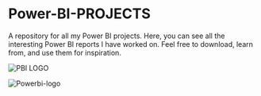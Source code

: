 # Power-BI-PROJECTS
A repository for all my Power BI projects.
Here, you can see all the interesting Power BI reports I have worked on. 
Feel free to download, learn from, and use them for inspiration.

![PBI LOGO](https://github.com/Kunleiky/Power-BI-PROJECTS/assets/59319481/848d64bf-e285-49fc-8ff0-05999c94e749)


![Powerbi-logo](https://github.com/Kunleiky/Power-BI-PROJECTS/assets/59319481/e16cc43a-be97-47d5-9b1c-e460e6733f83)
